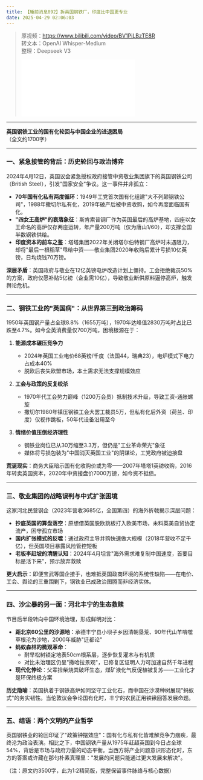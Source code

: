 ```yaml
---
title: 【睡前消息892】拆英国钢铁厂，印度比中国更专业
date: 2025-04-29 02:06:03
---
```


> 原视频：https://www.bilibili.com/video/BV1PiLBzTE8R<br>转文本：OpenAI Whisper-Medium<br>整理：Deepseek V3
>
> <iframe src="//player.bilibili.com/player.html?bvid=BV1PiLBzTE8R&autoplay=0" scrolling="no" border="0" frameborder="no" framespacing="0" allowfullscreen="true"></iframe>

---

**英国钢铁工业的国有化轮回与中国企业的进退困局**  
（全文约1700字）

---

### 一、紧急接管的背后：历史轮回与政治博弈  
2024年4月12日，英国议会紧急授权政府接管中资敬业集团旗下的英国钢铁公司（British Steel），引发"国家安全"争议。这一事件并非孤立：  
- **70年国有化私有两度循环**：1949年工党首次国有化组建"大不列颠钢铁公司"，1988年撒切尔私有化，2019年破产后被中资收购，如今再度面临国有化。  
- **"四女王高炉"的衰落象征**：斯肯索普钢厂作为英国最后的高炉基地，四座以女王命名的高炉仅存两座运转，年产量200万吨（仅为唐山1/60），却支撑全国半数钢铁供给。  
- **印度资本的前车之鉴**：塔塔集团2022年关闭塔尔伯特钢厂高炉时未遇阻力，却将"最后一根稻草"甩给中资——敬业集团2020年收购后累计亏损10亿英镑，日均烧钱70万镑。

**深层矛盾**：英国政府与敬业在12亿英镑电炉改造计划上僵持。工会拒绝裁员50%的方案，政府仅愿补贴5亿镑（企业需10亿），导致敬业断供原料逼停高炉，触发舆论危机。

---

### 二、钢铁工业的"英国病"：从世界第三到政治筹码  
1950年英国钢产量占全球8.8%（1655万吨），1970年达峰值2830万吨时占比已跌至4.7%。如今全英消费量仅700万吨，困境根源在于：  
1. **能源成本碾压竞争力**  
   - 2024年英国工业电价68英镑/千度（法国44，瑞典23），电炉模式下电力占成本40%  
   - 脱欧后丧失欧盟市场，本土需求无法支撑规模效应  

2. **工会与政策的反复绞杀**  
   - 1970年代工会势力巅峰（1200万会员）抵制技术升级，导致工资-通胀螺旋  
   - 撒切尔1980年镇压钢铁工会大罢工裁员5万，但私有化后外资（荷兰、印度）仅视作跳板，50年代设备沿用至今  

3. **情绪价值压倒经济理性**  
   - 钢铁业岗位已从30万缩至3.3万，但仍是"工业革命荣光"象征  
   - 媒体将亏损包装为"中国消灭英国工业"的阴谋论，工党政府被迫接盘  

**荒诞现实**：商务大臣暗示国有化收购价或为零——2007年塔塔1英镑收购，2016年转卖英国资本，2020年中资接盘价7000万镑，如今资不抵债。

---

### 三、敬业集团的战略误判与中式扩张困境  
这家河北民营钢企（2023年营收3685亿，全国第四）的海外折戟揭示深层问题：  
- **抄底英国的算盘落空**：原想借英国脱欧跳板打入欧美市场，未料英美自贸协定流产，困守孤立市场  
- **国内扩张模式的反噬**：通过政府主导并购快速做大规模（2018年营收不足千亿），但英国项目暴露风险管控短板  
- **老板李赶坡的清醒认知**：2024年4月坦言"海外需求难复制中国速度，首要目标是活下来"，预示放弃救赎  

**更大启示**：即便宝武等国企接手，也难抵英国政商环境的系统性缺陷——在电价、工会、舆论的三重围剿下，钢铁业已成政治图腾而非经济实体。

---

### 四、沙尘暴的另一面：河北丰宁的生态救赎  
节目后半段转向中国环境治理，形成鲜明对比：  
- **距北京60公里的沙源地**：承德丰宁县小坝子乡因清朝垦荒、90年代山羊啃噬草根沦为沙地，2000年威胁"迁都论"  
- **蚂蚁森林的微观革命**：  
   - 耐旱松树锁定地表50cm根系层，逐步恢复灌木与有机质  
   - 对比未治理区仍呈"撒哈拉景观"，已修复区证明人力可加速自然千年进程  
- **现代化悖论**：父辈捡柴烧粪破坏生态，煤矿液化气反促植被复苏——工业化才是环保终极方案  

**历史隐喻**：英国执着于钢铁高炉如同坚守工业化石，而中国在沙漠种树展现"蚂蚁式"的务实韧性。当伦敦议会争论国有化时，丰宁的农民正用铁锹回答发展命题。

---

### 五、结语：两个文明的产业哲学  
英国钢铁业的轮回印证了"政策钟摆效应"：国有化与私有化皆难解竞争力痼疾，最终沦为政治表演。相比之下，中国钢铁产量从1975年赶超英国到今日占全球54%，背后是市场与政府力量的动态平衡。当西方将产业问题意识形态化时，东方的答案或许藏在那句朴素真理里："发展的问题只能通过更大发展来解决"。

（注：原文约3500字，此为1:2精简版，完整保留事件脉络与核心数据）